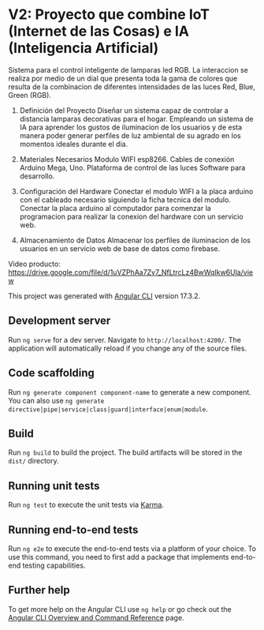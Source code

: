 # V2: Proyecto que combine IoT (Internet de las Cosas) e IA (Inteligencia Artificial)

Sistema para el control inteligente de lamparas led RGB. La interaccion se realiza por medio de un dial que presenta toda la gama de colores que resulta de la combinacion de diferentes intensidades de las luces Red, Blue, Green (RGB).

1. Definición del Proyecto
Diseñar un sistema capaz de controlar a distancia lamparas decorativas para el hogar.
Empleando un sistema de IA para aprender los gustos de iluminacion de los usuarios y de esta manera poder generar perfiles de luz ambiental de su agrado en los momentos ideales durante el dia.

2. Materiales Necesarios
Modulo WIFI esp8266.
Cables de conexión
Arduino Mega, Uno.
Plataforma de control de las luces
Software para desarrollo.

3. Configuración del Hardware
Conectar el modulo WIFI a la placa arduino con el cableado necesario siguiendo la ficha tecnica del modulo.
Conectar la placa arduino al computador para comenzar la programacion para realizar la conexion del hardware con un servicio web.

4. Almacenamiento de Datos
Almacenar los perfiles de iluminacion de los usuarios en un servicio web de base de datos como firebase.

Video producto:
https://drive.google.com/file/d/1uVZPhAa7Zv7_NfLtrcLz4BwWqIkw6Ula/view

This project was generated with [Angular CLI](https://github.com/angular/angular-cli) version 17.3.2.

## Development server

Run `ng serve` for a dev server. Navigate to `http://localhost:4200/`. The application will automatically reload if you change any of the source files.

## Code scaffolding

Run `ng generate component component-name` to generate a new component. You can also use `ng generate directive|pipe|service|class|guard|interface|enum|module`.

## Build

Run `ng build` to build the project. The build artifacts will be stored in the `dist/` directory.

## Running unit tests

Run `ng test` to execute the unit tests via [Karma](https://karma-runner.github.io).

## Running end-to-end tests

Run `ng e2e` to execute the end-to-end tests via a platform of your choice. To use this command, you need to first add a package that implements end-to-end testing capabilities.

## Further help

To get more help on the Angular CLI use `ng help` or go check out the [Angular CLI Overview and Command Reference](https://angular.io/cli) page.
